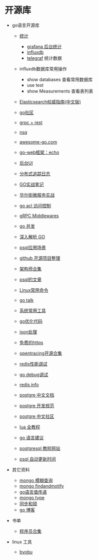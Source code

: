 # 开源库
- go语言开源库
    - [统计](http://www.cnblogs.com/Scissors/p/5977670.html)
        - [grafana 后台统计](https://github.com/grafana/grafana)
        - [influxdb](https://github.com/influxdata/influxdb)
        - [telegraf](https://github.com/influxdata/telegraf) 统计数据

    - influxdb数据库常用操作
        - show databases 查看常用数据库
        - use test
        - show Measurements 查看表列表

    - [Elasticsearch权威指南(中文版)](http://www.sojson.com/blog/91.html)

    - [go社区](https://gocn.io/article/306)

    - [grpc + rest](https://spatialos.improbable.io/games/grpc-web-moving-past-restjson-towards-type-safe-web-apis)

    - [nsq](http://nsq.io/overview/design.html)

    - [awesome-go.com](https://awesome-go.com/)

    - [go-web框架：echo](https://github.com/labstack/echo)

    - [后台UI](https://github.com/PanJiaChen/vue-element-admin)

    - [分布式追踪日志](http://jaeger.readthedocs.io/en/latest/getting_started/)

    - [GO实战笔记](http://www.flysnow.org/2017/03/04/go-in-action-go-package.html)

    - [华尔街微服务实战](https://zhuanlan.zhihu.com/p/26777189)

    - [go acl 访问控制](https://github.com/casbin/casbin)

    - [gRPC Middlewares](https://github.com/grpc-ecosystem/go-grpc-middleware)

    - [go 并发](https://dave.cheney.net/paste/concurrency-made-easy.pdf)

    - [深入解析 GO](https://www.gitbook.com/book/tiancaiamao/go-internals/details)

    - [psql应用场景](https://m.aliyun.com/yunqi/articles/98539?tk=3%2FZn2bz3JFcm8zYX%2B68FIZlmeFy6Suycpg%2BBlFivdc0%3D&from=timeline)

    - [github 开源项目整理](http://www.ctolib.com/go/categoriesallsub.html)

    - [架构师合集](http://mp.weixin.qq.com/s/8RM6U8UqWTDp29DB_hiYVQ)

    - [psql的文章](https://github.com/digoal/blog/blob/master/201611/20161117_01.md)

    - [Linux常用命令](https://commandlinefu.cn/)
   
    - [go talk](https://talks.golang.org/2012/waza.slide#14)
    - [系统常用工具](http://www.brendangregg.com/Slides/SCaLE_Linux_Performance2013.pdf)
    - [go优化代码](http://colobu.com/2017/06/27/Lint-your-golang-code-like-a-mad-man/)

    - [json处理](https://github.com/astaxie/build-web-application-with-golang/blob/master/zh/07.2.md)
    - [免费的https](https://coolshell.cn/articles/18094.html)

    - [opentracing开源合集](http://opentracing.io/documentation/pages/supported-tracers)

    - [redis性能调试](http://www.cnblogs.com/mushroom/p/4738170.html)

    - [go debug调试](https://tip.golang.org/doc/diagnostics.html)

    - [redis info ](http://redisdoc.com/server/info.html)

    - [postgre 中文文档](http://www.postgres.cn/docs/9.6/index.html)
    - [postgre 开发规范](https://github.com/digoal/blog/blob/master/201609/20160926_01.md)
    - [postgre 中文社区](http://www.postgres.cn/index.php/home)
    
    - [lua 全教程](http://ialloc.org/posts/2017/11/17/programming-in-lua/?hmsr=toutiao.io&utm_medium=toutiao.io&utm_source=toutiao.io)
    - [go 语言建议](https://github.com/cristaloleg/go-advices?hmsr=toutiao.io&utm_medium=toutiao.io&utm_source=toutiao.io)
    - [postgresql 教程网站](http://www.postgresqltutorial.com/)
    - [psql 自动更新时间](https://x-team.com/blog/automatic-timestamps-with-postgresql/)

- 其它资料

    - [mongo 模糊查询](https://docs.mongodb.com/manual/reference/operator/query/regex/)
    - [mongo findandmotify](https://docs.mongodb.com/manual/reference/method/db.collection.findAndModify/#db-collection-findandmodify)
    - [go语言值传递](https://dave.cheney.net/2017/04/29/there-is-no-pass-by-reference-in-go)
    - [mongo type](https://docs.mongodb.com/manual/core/shell-types/)
    - [同步和锁](https://blog.sodroid.com/2017/05/22/sync-lock/)
    - [go 博客](http://spf13.com/post/is-go-object-oriented/)

- 书单
    - [程序员合集](http://blog.didiaoyuan.com/2017/04/18/%E6%80%BB%E6%9C%89%E4%BD%A0%E8%A6%81%E7%9A%84%E7%BC%96%E7%A8%8B%E4%B9%A6%E5%8D%95%EF%BC%88GitHub-%EF%BC%89/)

- linux 工具
    - [byobu](http://wdxtub.com/2016/09/21/byobu-guide/)